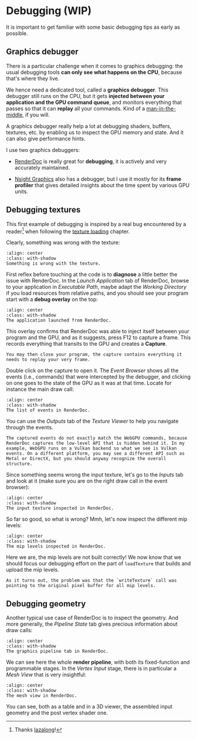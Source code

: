Debugging (WIP)
=========

It is important to get familiar with some basic debugging tips as early as possible.

Graphics debugger
-----------------

There is a particular challenge when it comes to graphics debugging: the usual debugging tools **can only see what happens on the CPU**, because that's where they live.

We hence need a dedicated tool, called a **graphics debugger**. This debugger still runs on the CPU, but it gets **injected between your application and the GPU command queue**, and monitors everything that passes so that it can **replay** all your commands. Kind of a [man-in-the-middle](https://en.wikipedia.org/wiki/Man-in-the-middle_attack), if you will.

A graphics debugger really help a lot at debugging shaders, buffers, textures, etc. by enabling us to inspect the GPU memory and state. And it can also give performance hints.

I use two graphics debuggers:

 - [RenderDoc](https://renderdoc.org/) is really great for **debugging**, it is actively and very accurately maintained.

 - [Nsight Graphics](https://developer.nvidia.com/nsight-graphics) also has a debugger, but I use it mostly for its **frame profiler** that gives detailed insights about the time spent by various GPU units.

Debugging textures
------------------

This first example of debugging is inspired by a real bug encountered by a reader[^iazalong] when following the [texture loading](../basic-3d-rendering/texturing/loading-from-file.md) chapter.

[^iazalong]: Thanks [Iazalong](#)!

Clearly, something was wrong with the texture:

```{figure} /images/debug-problem.png
:align: center
:class: with-shadow
Something is wrong with the texture.
```

First reflex before touching at the code is to **diagnose** a little better the issue with RenderDoc. In the *Launch Application* tab of RenderDoc, browse to your application in *Executable Path*, maybe adapt the *Working Directory* if you load resources from relative paths, and you should see your program start with a **debug overlay** on the top:

```{figure} /images/debug-rd.png
:align: center
:class: with-shadow
The application launched from RenderDoc.
```

This overlay confirms that RenderDoc was able to inject itself between your program and the GPU, and as it suggests, press F12 to capture a frame. This records everything that transits to the GPU and creates a **Capture**.

```{note}
You may then close your program, the capture contains everything it needs to replay your very frame.
```

Double click on the capture to open it. The *Event Browser* shows all the events (i.e., commands) that were intercepted by the debugger, and clicking on one goes to the state of the GPU as it was at that time. Locate for instance the main draw call:

```{figure} /images/debug-event.png
:align: center
:class: with-shadow
The list of events in RenderDoc.
```

You can use the *Outputs* tab of the *Texture Viewer* to help you navigate through the events.

```{note}
The captured events do not exactly match the WebGPU commands, because RenderDoc captures the low-level API that is hidden behind it. In my example, WebGPU runs on a Vulkan backend so what we see is Vulkan events. On a different platform, you may see a different API such as Metal or DirectX, but you should anyway recognize the overall structure.
```

Since something seems wrong the input texture, let's go to the *Inputs* tab and look at it (make sure you are on the right draw call in the event browser):

```{figure} /images/debug-mipmap.png
:align: center
:class: with-shadow
The input texture inspected in RenderDoc.
```

So far so good, so what is wrong? Mmh, let's now inspect the different mip levels:

```{figure} /images/debug-wrong-mipmaps.png
:align: center
:class: with-shadow
The mip levels inspected in RenderDoc.
```

Here we are, the mip levels are not built correctly! We now know that we should focus our debugging effort on the part of `loadTexture` that builds and upload the mip levels.

```{note}
As it turns out, the problem was that the `writeTexture` call was pointing to the original pixel buffer for all mip levels.
```

Debugging geometry
------------------

Another typical use case of RenderDoc is to inspect the geometry. And more generally, the *Pipeline State* tab gives precious information about draw calls:

```{figure} /images/debug-pipeline.png
:align: center
:class: with-shadow
The graphics pipeline tab in RenderDoc.
```

We can see here the whole **render pipeline**, with both its fixed-function and programmable stages. In the *Vertex Input* stage, there is in particular a *Mesh View* that is very insightful:

```{figure} /images/debug-mesh.png
:align: center
:class: with-shadow
The mesh view in RenderDoc.
```

You can see, both as a table and in a 3D viewer, the assembled input geometry and the post vertex shader one.
